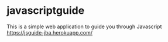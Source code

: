 # javascriptguide
This is a simple web application to guide you through Javascript
https://jsguide-jba.herokuapp.com/
